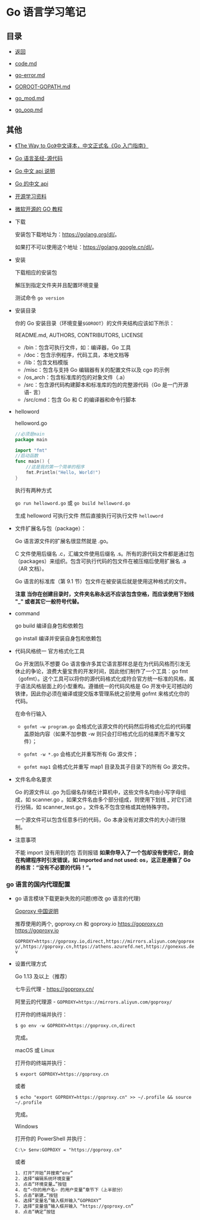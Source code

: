 # Go 语言学习笔记

## 目录

- [返回](../README.md)

- [code.md](./code.md)

- [go-error.md](./go-error.md)

- [GOROOT-GOPATH.md](./GOROOT-GOPATH.md)

- [go_mod.md](./go_mod.md)

- [go_oop.md](./go_oop.md)

## 其他

- [《The Way to Go》中文译本，中文正式名《Go 入门指南》](https://github.com/unknwon/the-way-to-go_ZH_CN)

- [Go 语言圣经-源代码](https://github.com/adonovan/gopl.io/)

- [Go 中文 api 说明](https://go-zh.org/doc/)

- [Go 的中文 api](https://studygolang.com/pkgdoc)

- [开源学习资料](https://github.com/yangwenmai/learning-golang)

- [微软开源的 GO 教程](https://docs.microsoft.com/zh-cn/learn/paths/go-first-steps/)

- 下载

  安装包下载地址为：<https://golang.org/dl/>。

  如果打不可以使用这个地址：<https://golang.google.cn/dl/>。

- 安装

  下载相应的安装包

  解压到指定文件夹并且配置环境变量

  测试命令 `go version`

- 安装目录

  你的 Go 安装目录（环境变量`$GOROOT`）的文件夹结构应该如下所示：

  README.md, AUTHORS, CONTRIBUTORS, LICENSE

  - /bin：包含可执行文件，如：编译器，Go 工具
  - /doc：包含示例程序，代码工具，本地文档等
  - /lib：包含文档模版
  - /misc：包含与支持 Go 编辑器有关的配置文件以及 cgo 的示例
  - /os_arch：包含标准库的包的对象文件（.a）
  - /src：包含源代码构建脚本和标准库的包的完整源代码（Go 是一门开源语- 言）
  - /src/cmd：包含 Go 和 C 的编译器和命令行脚本

- helloword

  helloword.go

  ```go
  //必须是main
  package main

  import "fmt"
  //启动函数
  func main() {
      //这是我的第一个简单的程序
      fmt.Println("Hello, World!")
  }
  ```

  执行有两种方式

  `go run helloword.go` 或 `go build helloword.go`

  生成 helloword 可执行文件 然后直接执行可执行文件 `helloword`

- 文件扩展名与包（package）：

  Go 语言源文件的扩展名很显然就是 .go。

  C 文件使用后缀名 .c，汇编文件使用后缀名 .s。所有的源代码文件都是通过包（packages）来组织。包含可执行代码的包文件在被压缩后使用扩展名 .a（AR 文档）。

  Go 语言的标准库（第 9.1 节）包文件在被安装后就是使用这种格式的文件。

  **注意 当你在创建目录时，文件夹名称永远不应该包含空格，而应该使用下划线 "\_" 或者其它一般符号代替。**

- command

  go build 编译自身包和依赖包

  go install 编译并安装自身包和依赖包

- 代码风格统一 官方格式化工具

  Go 开发团队不想要 Go 语言像许多其它语言那样总是在为代码风格而引发无休止的争论，浪费大量宝贵的开发时间，因此他们制作了一个工具：go fmt（gofmt）。这个工具可以将你的源代码格式化成符合官方统一标准的风格，属于语法风格层面上的小型重构。遵循统一的代码风格是 Go 开发中无可撼动的铁律，因此你必须在编译或提交版本管理系统之前使用 gofmt 来格式化你的代码。

  在命令行输入

  - `gofmt –w program.go` 会格式化该源文件的代码然后将格式化后的代码覆盖原始内容（如果不加参数 -w 则只会打印格式化后的结果而不重写文件）；

  - `gofmt -w *.go` 会格式化并重写所有 Go 源文件；

  - `gofmt map1` 会格式化并重写 map1 目录及其子目录下的所有 Go 源文件。

- 文件名命名要求

  Go 的源文件以 .go 为后缀名存储在计算机中，这些文件名均由小写字母组成，如 scanner.go 。如果文件名由多个部分组成，则使用下划线 \_ 对它们进行分隔，如 scanner_test.go 。文件名不包含空格或其他特殊字符。

  一个源文件可以包含任意多行的代码，Go 本身没有对源文件的大小进行限制。

- 注意事项

  不能 import 没有用到的包 否则报错 **如果你导入了一个包却没有使用它，则会在构建程序时引发错误，如 imported and not used: os，这正是遵循了 Go 的格言：“没有不必要的代码！“。**

### go 语言的国内代理配置

- go 语言模块下载更新失败的问题(修改 go 语言的代理)

  [Goproxy 中国说明](https://github.com/goproxy/goproxy.cn/blob/master/README.zh-CN.md)

  推荐使用的两个, goproxy.cn 和 goproxy.io <https://goproxy.cn> <https://goproxy.io>

  `GOPROXY=https://goproxy.io,direct,https://mirrors.aliyun.com/goproxy/,https://goproxy.cn,https://athens.azurefd.net,https://gonexus.dev`

- 设置代理方式

  Go 1.13 及以上（推荐）

  七牛云代理 - <https://goproxy.cn/>

  阿里云的代理源 - `GOPROXY=https://mirrors.aliyun.com/goproxy/`

  打开你的终端并执行：

  `$ go env -w GOPROXY=https://goproxy.cn,direct`

  完成。

  macOS 或 Linux

  打开你的终端并执行：

  `$ export GOPROXY=https://goproxy.cn`

  或者

  `$ echo "export GOPROXY=https://goproxy.cn" >> ~/.profile && source ~/.profile`

  完成。

  Windows

  打开你的 PowerShell 并执行：

  `C:\> $env:GOPROXY = "https://goproxy.cn"`

  或者

  ```sh
  1. 打开“开始”并搜索“env”
  2. 选择“编辑系统环境变量”
  3. 点击“环境变量…”按钮
  4. 在“<你的用户名> 的用户变量”章节下（上半部分）
  5. 点击“新建…”按钮
  6. 选择“变量名”输入框并输入“GOPROXY”
  7. 选择“变量值”输入框并输入 “https://goproxy.cn”
  8. 点击“确定”按钮
  ```
